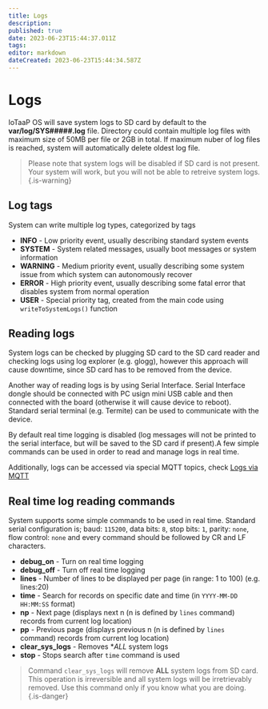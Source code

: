 ```yaml
---
title: Logs
description: 
published: true
date: 2023-06-23T15:44:37.011Z
tags: 
editor: markdown
dateCreated: 2023-06-23T15:44:34.587Z
---
```


# Logs

IoTaaP OS will save system logs to SD card by default to the **var/log/SYS#####.log** file. Directory could contain multiple log files with maximum size of 50MB per file or 2GB in total. If maximum nuber of log files is reached, system will automatically delete oldest log file.

> Please note that system logs will be disabled if SD card is not present. Your system will work, but you will not be able to retreive system logs.
{.is-warning}



## Log tags
System can write multiple log types, categorized by tags

- **INFO** - Low priority event, usually describing standard system events
- **SYSTEM** - System related messages, usually boot messages or system information
- **WARNING** - Medium priority event, usually describing some system issue from which system can autonomously recover
- **ERROR** - High priority event, usually describing some fatal error that disables system from normal operation
- **USER** - Special priority tag, created from the main code using `writeToSystemLogs()` function

## Reading logs 
System logs can be checked by plugging SD card to the SD card reader and checking logs using log explorer (e.g. glogg), however this approach will cause downtime, since SD card has to be removed from the device.

Another way of reading logs is by using Serial Interface. Serial Interface dongle should be connected with PC usign mini USB cable and then connected with the board (otherwise it will cause device to reboot). Standard serial terminal (e.g. Termite) can be used to communicate with the device. 

By default real time logging is disabled (log messages will not be printed to the serial interface, but will be saved to the SD card if present).A few simple commands can be used in order to read and manage logs in real time.

Additionally, logs can be accessed via special MQTT topics, check [Logs via MQTT](./logs-mqtt.md)

## Real time log reading commands
System supports some simple commands to be used in real time. Standard serial configuration is; baud: `115200`, data bits: `8`, stop bits: `1`, parity: `none`, flow control: `none` and every command should be followed by CR and LF characters. 

- **debug_on** - Turn on real time logging
- **debug_off** - Turn off real time logging 
- **lines** - Number of lines to be displayed per page (in range: 1 to 100) (e.g. lines:20)
- **time** - Search for records on specific date and time (in `YYYY-MM-DD HH:MM:SS` format)
- **np** - Next page (displays next n (n is defined by `lines` command) records from current log location)
- **pp** - Previous page (displays previous n (n is defined by `lines` command) records from current log location)
- **clear_sys_logs** - Removes **ALL* system logs
- **stop** - Stops search after `time` command is used


> Command `clear_sys_logs` will remove **ALL** system logs from SD card. This operation is irreversible and all system logs will be irretrievably removed. Use this command only if you know what you are doing.
{.is-danger}
